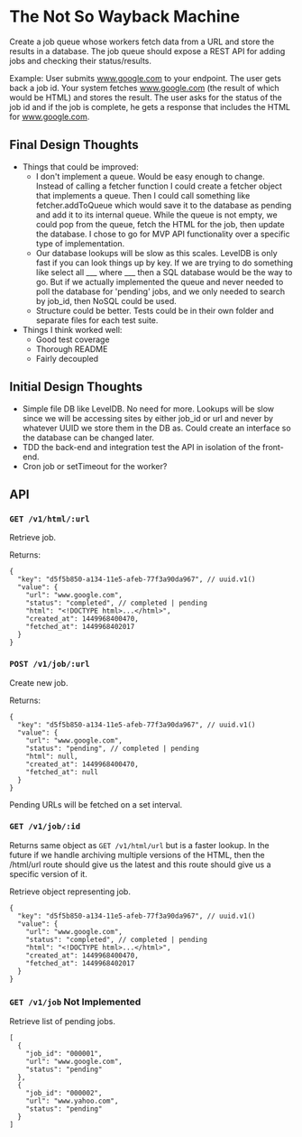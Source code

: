 # The Not So Wayback Machine

Create a job queue whose workers fetch data from a URL and store the results in a database. The job queue should expose a REST API for adding jobs and checking their status/results.

Example: User submits www.google.com to your endpoint. The user gets back a job id. Your system fetches www.google.com (the result of which would be HTML) and stores the result. The user asks for the status of the job id and if the job is complete, he gets a response that includes the HTML for www.google.com.

## Final Design Thoughts

- Things that could be improved:
  - I don't implement a queue. Would be easy enough to change. Instead of calling a fetcher function I could create a fetcher object that implements a queue. Then I could call something like fetcher.addToQueue which would save it to the database as pending and add it to its internal queue. While the queue is not empty, we could pop from the queue, fetch the HTML for the job, then update the database. I chose to go for MVP API functionality over a specific type of implementation.
  - Our database lookups will be slow as this scales. LevelDB is only fast if you can look things up by key. If we are trying to do something like select all ___ where ___ then a SQL database would be the way to go. But if we actually implemented the queue and never needed to poll the database for 'pending' jobs, and we only needed to search by job_id, then NoSQL could be used.
  - Structure could be better. Tests could be in their own folder and separate files for each test suite.
- Things I think worked well:
  - Good test coverage
  - Thorough README
  - Fairly decoupled

## Initial Design Thoughts

- Simple file DB like LevelDB. No need for more. Lookups will be slow since we will be accessing sites by either job_id or url and never by whatever UUID we store them in the DB as. Could create an interface so the database can be changed later. 
- TDD the back-end and integration test the API in isolation of the front-end.
- Cron job or setTimeout for the worker?

## API

### `GET /v1/html/:url`

Retrieve job.

Returns:

    {
      "key": "d5f5b850-a134-11e5-afeb-77f3a90da967", // uuid.v1()
      "value": {
        "url": "www.google.com",
        "status": "completed", // completed | pending
        "html": "<!DOCTYPE html>...</html>",
        "created_at": 1449968400470,
        "fetched_at": 1449968402017
      }
    }

### `POST /v1/job/:url`

Create new job.

Returns:

    {
      "key": "d5f5b850-a134-11e5-afeb-77f3a90da967", // uuid.v1()
      "value": {
        "url": "www.google.com",
        "status": "pending", // completed | pending
        "html": null,
        "created_at": 1449968400470,
        "fetched_at": null
      }
    }

Pending URLs will be fetched on a set interval.

### `GET /v1/job/:id`

Returns same object as `GET /v1/html/url` but is a faster lookup. In the future if we handle archiving multiple versions of the HTML, then the /html/url route should give us the latest and this route should give us a specific version of it.

Retrieve object representing job.

    {
      "key": "d5f5b850-a134-11e5-afeb-77f3a90da967", // uuid.v1()
      "value": {
        "url": "www.google.com",
        "status": "completed", // completed | pending
        "html": "<!DOCTYPE html>...</html>",
        "created_at": 1449968400470,
        "fetched_at": 1449968402017
      }
    }

### `GET /v1/job` **Not Implemented**

Retrieve list of pending jobs.

    [
      {
        "job_id": "000001",
        "url": "www.google.com",
        "status": "pending"
      },
      {
        "job_id": "000002",
        "url": "www.yahoo.com",
        "status": "pending"
      }
    ]